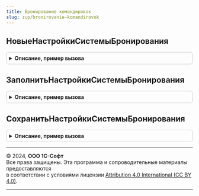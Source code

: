 ```yaml
---
title: Бронирование командировок
slug: zup/bronirovanie-komandirovok
---
```



## НовыеНастройкиСистемыБронирования
<details style="margin: 1em 0; padding: 0.5em; border: 1px solid #ccc; border-radius: 6px;">

<summary style="font-weight: bold; cursor: pointer;">Описание, пример вызова</summary>

```bsl

// Создает новую структуру настроек подключения к сервису
//
// Возвращаемое значение:
//   Структура:
//     * Логин  - Строка,
//     * Пароль - Строка.
//
Функция НовыеНастройкиСистемыБронирования() Экспорт
```

Пример вызова
```bsl
Результат = БронированиеКомандировок.НовыеНастройкиСистемыБронирования() 
```
</details>

## ЗаполнитьНастройкиСистемыБронирования
<details style="margin: 1em 0; padding: 0.5em; border: 1px solid #ccc; border-radius: 6px;">

<summary style="font-weight: bold; cursor: pointer;">Описание, пример вызова</summary>

```bsl

// См. БронированиеКомандировокПереопределяемый.ЗаполнитьНастройкиСистемыБронирования.
Процедура ЗаполнитьНастройкиСистемыБронирования(Настройки, СистемаБронирования) Экспорт
```

Пример вызова
```bsl
БронированиеКомандировок.ЗаполнитьНастройкиСистемыБронирования(Настройки, СистемаБронирования) 
```
</details>

## СохранитьНастройкиСистемыБронирования
<details style="margin: 1em 0; padding: 0.5em; border: 1px solid #ccc; border-radius: 6px;">

<summary style="font-weight: bold; cursor: pointer;">Описание, пример вызова</summary>

```bsl

// См. БронированиеКомандировокПереопределяемый.СохранитьНастройкиСистемыБронирования.
Процедура СохранитьНастройкиСистемыБронирования(Настройки, СистемаБронирования) Экспорт
```

Пример вызова
```bsl
БронированиеКомандировок.СохранитьНастройкиСистемыБронирования(Настройки, СистемаБронирования) 
```
</details>

---

© 2024, **ООО 1С-Софт**  
Все права защищены. Эта программа и сопроводительные материалы предоставляются  
в соответствии с условиями лицензии [Attribution 4.0 International (CC BY 4.0)](https://creativecommons.org/licenses/by/4.0/legalcode).

---
